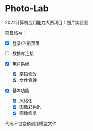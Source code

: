 # Photo-Lab

2022计算机应用能力大赛项目：照片实验室

项目结构：

- [x] 登录/注册页面
- [ ] 数据库连接
- [x] 用户系统

  - [x] 密码修改
  - [x] 文件管理
- [x] 基本功能

  - [x] 风格化
  - [x] 图像彩色化
  - [x] 图像修复

代码不包含预训练模型文件

